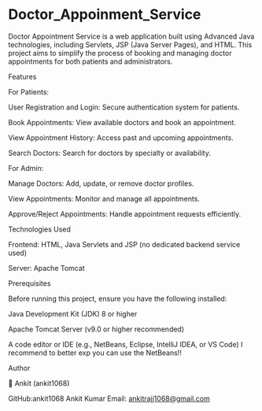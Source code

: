 # Doctor_Appoinment_Service
Doctor Appointment Service is a web application built using Advanced Java technologies, including Servlets, JSP (Java Server Pages), and HTML. This project aims to simplify the process of booking and managing doctor appointments for both patients and administrators.

Features

For Patients:

User Registration and Login: Secure authentication system for patients.

Book Appointments: View available doctors and book an appointment.

View Appointment History: Access past and upcoming appointments.

Search Doctors: Search for doctors by specialty or availability.

For Admin:

Manage Doctors: Add, update, or remove doctor profiles.

View Appointments: Monitor and manage all appointments.

Approve/Reject Appointments: Handle appointment requests efficiently.

Technologies Used

Frontend: HTML,  Java Servlets and JSP (no dedicated backend service used)

Server: Apache Tomcat

Prerequisites

Before running this project, ensure you have the following installed:

Java Development Kit (JDK) 8 or higher

Apache Tomcat Server (v9.0 or higher recommended)

A code editor or IDE (e.g., NetBeans, Eclipse, IntelliJ IDEA, or VS Code)
I recommend to better exp you can use the NetBeans!!


Author

👤 Ankit (ankit1068)

GitHub:ankit1068
Ankit Kumar
Email: ankitrajj1068@gmail.com
